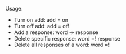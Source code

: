Usage:
- Turn on add: add = on
- Turn off add: add = off
- Add a response: word => response
- Delete specific response: word =! response
- Delete all responses of a word: word =!
